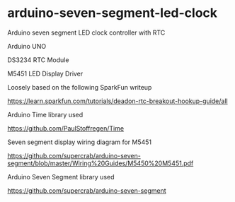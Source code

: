 # arduino-seven-segment-led-clock
Arduino seven segment LED clock controller with RTC

Arduino UNO

DS3234 RTC Module

M5451 LED Display Driver

Loosely based on the following SparkFun writeup

https://learn.sparkfun.com/tutorials/deadon-rtc-breakout-hookup-guide/all

Arduino Time library used

https://github.com/PaulStoffregen/Time

Seven segment display wiring diagram for M5451

https://github.com/supercrab/arduino-seven-segment/blob/master/Wiring%20Guides/M5450%20M5451.pdf

Arduino Seven Segment library used

https://github.com/supercrab/arduino-seven-segment
